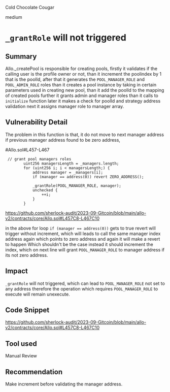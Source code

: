 Cold Chocolate Cougar

medium

# `_grantRole` will not triggered
## Summary
Allo._createPool is responsible for creating pools, firstly it validates if the calling user is the profile owner or not, than it increment the poolindex by 1 that is the poolId, after that it generates the `POOL_MANAGER_ROLE` and `POOL_ADMIN_ROLE` roles than it creates a pool instance by taking in certain parameters used in creating new pool, than it add the poolId to the mapping of created pools further it grants admin and manager roles than it calls to `initialize` function later it makes a check  for poolId and strategy address validation next it assigns manager role to manager array.

## Vulnerability Detail
The problem in this function is that, it do not move to next manager address if previous manager address found to be zero address,

#Allo.sol#L457-L467
```solidity
 // grant pool managers roles
        uint256 managersLength = _managers.length;
        for (uint256 i; i < managersLength;) {
            address manager = _managers[i];
            if (manager == address(0)) revert ZERO_ADDRESS();

            _grantRole(POOL_MANAGER_ROLE, manager);
            unchecked {
                ++i;
            }
        }
```
https://github.com/sherlock-audit/2023-09-Gitcoin/blob/main/allo-v2/contracts/core/Allo.sol#L457C8-L467C10

in the above for loop `if (manager == address(0))` gets to true revert will trigger without increment, which will leads to call the same manager index address again which points to zero address and again it will make a revert to happen Which shouldn't be the case instead it should increment the index, which on next line will grant `POOL_MANAGER_ROLE` to manager address if its not zero address.

## Impact
`_grantRole` will not triggered, which can lead to `POOL_MANAGER_ROLE` not set to any address therefore the operation which requires `POOL_MANAGER_ROLE` to execute will remain unexecute.

## Code Snippet
https://github.com/sherlock-audit/2023-09-Gitcoin/blob/main/allo-v2/contracts/core/Allo.sol#L457C8-L467C10

## Tool used
Manual Review

## Recommendation
Make increment before validating the manager address.